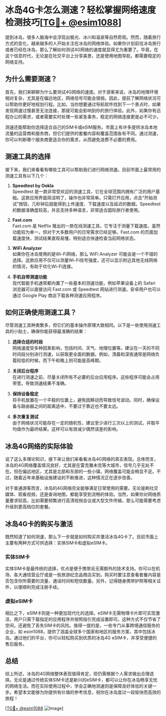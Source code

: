 # 冰岛4G卡怎么测速？轻松掌握网络速度检测技巧[[TG💪+ @esim1088](https://t.me/s/esim1088)]

提到冰岛，很多人脑海中会浮现出极光、冰川和温泉等自然奇观。然而，随着旅行方式的变化，越来越多的人开始关注在冰岛的网络体验。如果你计划前往冰岛旅行或者已经在冰岛，那么了解如何测试4G网络的速度就显得尤为重要了。毕竟，在这个信息时代，无论是在社交平台上分享美景，还是使用地图导航，都需要稳定的网络支持。

## 为什么需要测速？

首先，我们来聊聊为什么要测试4G网络的速度。对于游客来说，冰岛的地理环境相对复杂，尤其是在偏远地区，网络信号可能会很弱。因此，提前了解网络状况可以帮助你更好地规划行程。比如，当你想要通过导航软件找到下一个景点时，如果发现网速过慢甚至无法连接，那就可能会影响到你的旅行体验。此外，如果你有远程办公的需求，或者需要实时处理一些紧急事务，稳定的网络连接更是必不可少。

测速还能帮助你选择适合自己的SIM卡或eSIM服务。市面上有许多提供冰岛本地流量的运营商和服务商，但它们提供的套餐内容和覆盖范围各有不同。通过测速，你可以判断哪个服务商更适合你的需求，从而避免浪费不必要的费用。

## 测速工具的选择

接下来，我们来看看有哪些工具可以帮助我们进行网络测速。目前市面上最常用的测速工具有以下几个：

1. **Speedtest by Ookla**  
   Speedtest 是一款非常受欢迎的测速工具，它在全球范围内拥有广泛的用户基础。这款应用界面简洁明了，操作也非常简单。只需打开应用，点击“开始测试”按钮，几秒钟后就能得到上传速度、下载速度以及延迟的数据。Speedtest 的数据准确度较高，并且支持多种语言，非常适合国际旅行者使用。

2. **Fast.com**  
   Fast.com 是 Netflix 推出的一款在线测速工具，它专注于测量下载速度。虽然功能较为单一，但对于大多数用户的日常需求已经足够。Fast.com 的页面加载速度快，测试结果直观易懂，特别适合快速检查当前网络状态。

3. **WiFi Analyzer**  
   如果你在冰岛使用的是Wi-Fi网络，那么 WiFi Analyzer 可能会是一个不错的选择。这款应用不仅可以测量Wi-Fi信号强度，还可以显示附近其他无线网络的情况，有助于优化Wi-Fi连接。

4. **手机自带测速功能**  
   现代智能手机通常都内置了一些基本的测速功能，例如苹果设备上的 Safari 浏览器可以直接访问 Fast.com 或 Speedtest 网站进行测速。安卓用户也可以通过 Google Play 商店下载各种测速应用程序。

## 如何正确使用测速工具？

尽管测速工具种类繁多，但它们的基本操作原理大致相同。以下是一些使用测速工具的小贴士，确保你能获得最准确的结果：

1. **选择合适的时段**  
   网络速度受多种因素影响，包括时间、天气、地理位置等。建议在一天的不同时间段分别进行测速，以获取更全面的数据。例如，清晨和深夜通常是网络负载较低的时候，而下午和晚上则可能是高峰期。

2. **关闭后台程序**  
   在进行测速之前，尽量关闭所有不必要的后台应用程序。这些程序可能会占用带宽，导致测速结果不准确。

3. **保持设备稳定**  
   将手机放置在一个平稳的位置上，避免因移动而导致信号波动。同时，确保设备与路由器之间的距离适中，不要过于靠近也不要太远。

4. **多次重复测试**  
   由于网络状况可能存在一定的随机性，建议至少进行三次以上的测试，并取平均值作为最终结果。这样可以有效减少偶然误差的影响。

## 冰岛4G网络的实际体验

说了这么多理论知识，接下来让我们来看看冰岛4G网络的真实表现。总体而言，冰岛的4G网络覆盖情况良好，尤其是在雷克雅未克等大城市，信号几乎无处不在。但在偏远地区，尤其是北部和东部的一些小镇，网络覆盖可能会稍显不足。不过，随着近年来基础设施建设的不断推进，这种情况正在逐步改善。

对于普通游客而言，冰岛的4G网络完全能够满足日常使用的需要。无论是刷社交媒体、观看视频，还是查询地图，都能享受到流畅的体验。当然，如果你对网络质量要求较高，比如需要频繁进行高清视频会议或大型文件传输，那么可能需要考虑升级到更高档位的套餐。

## 冰岛4G卡的购买与激活

既然知道了如何测速，那么下一步就是如何购买并激活冰岛4G卡了。目前市面上主要有两种方式可供选择：实体SIM卡和虚拟eSIM卡。

### 实体SIM卡

实体SIM卡是最传统的选择，优点是便于携带且无需额外的技术支持。你可以在机场、各大通信营业厅或是一些旅游纪念品商店买到。购买时要注意查看套餐内容是否包含你所需要的流量、通话时间和短信数量。另外，记得随身携带护照等相关证件，以便顺利完成注册手续。

### 虚拟eSIM卡

相比之下，eSIM卡则是一种更加现代化的选择。eSIM卡无需物理卡片即可实现激活，用户只需下载指定的应用程序并按照指引完成设置即可。这种方式不仅节省了空间，还避免了丢失SIM卡的风险。值得一提的是，一些专门从事跨境通信服务的企业，如 esim1088，提供了涵盖全球多个国家和地区的服务方案，其中包括冰岛。通过他们的平台，你可以轻松购买到优质的冰岛4G eSIM卡，并享受便捷的售后服务。

## 总结

综上所述，冰岛的4G网络整体表现值得肯定，但仍需根据个人需求做出合理选择。无论是通过传统实体SIM卡还是新兴的eSIM卡，都可以让你在冰岛畅享无忧的网络生活。而在实际使用过程中，学会正确地测速则是保障良好体验的关键一步。希望本文能够为你提供有价值的参考信息，祝你在冰岛度过一段愉快而高效的旅程！

[[TG💪+ @esim1088](https://t.me/s/esim1088) ![Image](https://i.postimg.cc/4NQfJmqS/Snipaste-2025-05-13-00-14-12.png)]